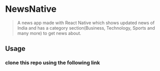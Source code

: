 # NewsNative
> A news app made with React Native which shows updated news of India and has a category section(Business, Technology, Sports and many more) to get news about.


## Usage


### clone this repo using the following link

